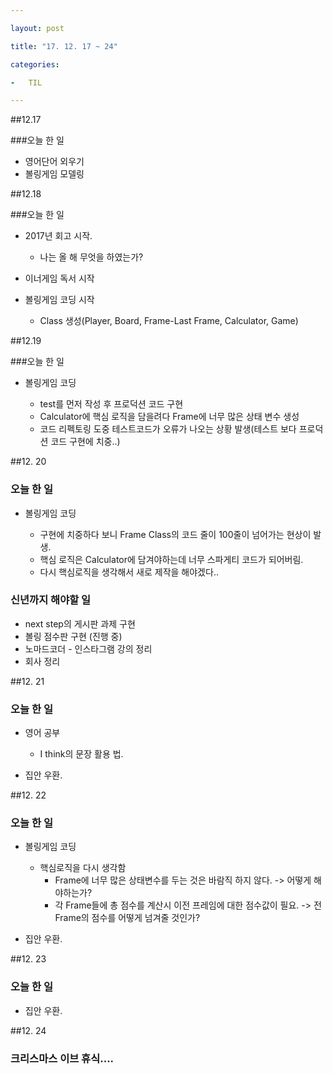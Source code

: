 ```yaml
---

layout: post

title: "17. 12. 17 ~ 24"

categories:

-	TIL

---
```


##12.17

###오늘 한 일

-	영어단어 외우기
-	볼링게임 모델링

##12.18

###오늘 한 일

-	2017년 회고 시작.

	-	나는 올 해 무엇을 하였는가?

-	이너게임 독서 시작

-	볼링게임 코딩 시작

	-	Class 생성(Player, Board, Frame-Last Frame, Calculator, Game)

##12.19

###오늘 한 일

-	볼링게임 코딩

	-	test를 먼저 작성 후 프로덕션 코드 구현
	-	Calculator에 핵심 로직을 담을려다 Frame에 너무 많은 상태 변수 생성
	-	코드 리펙토링 도중 테스트코드가 오류가 나오는 상황 발생(테스트 보다 프로덕션 코드 구현에 치중..)

##12. 20

### 오늘 한 일

-	볼링게임 코딩

	-	구현에 치중하다 보니 Frame Class의 코드 줄이 100줄이 넘어가는 현상이 발생.
	-	핵심 로직은 Calculator에 담겨야하는데 너무 스파게티 코드가 되어버림.
	-	다시 핵심로직을 생각해서 새로 제작을 해야겠다..

### 신년까지 해야할 일

-	next step의 게시판 과제 구현
-	볼링 점수판 구현 (진행 중)
-	노마드코더 - 인스타그램 강의 정리
-	회사 정리

##12. 21

### 오늘 한 일

-	영어 공부

	-	I think의 문장 활용 법.

-	집안 우환.

##12. 22

### 오늘 한 일

-	볼링게임 코딩

	-	핵심로직을 다시 생각함
		-	Frame에 너무 많은 상태변수를 두는 것은 바람직 하지 않다. -> 어떻게 해야하는가?
		-	각 Frame들에 총 점수를 계산시 이전 프레임에 대한 점수값이 필요. -> 전 Frame의 점수를 어떻게 넘겨줄 것인가?

-	집안 우환.

##12. 23

### 오늘 한 일

-	집안 우환.

##12. 24

### 크리스마스 이브 휴식....
